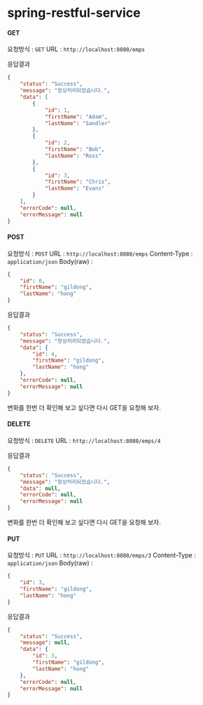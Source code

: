 # spring-restful-service



#### GET

요청방식 : `GET`
URL : `http://localhost:8080/emps`

응답결과
```json
{
    "status": "Success",
    "message": "정상처리되었습니다.",
    "data": [
        {
            "id": 1,
            "firstName": "Adam",
            "lastName": "Sandler"
        },
        {
            "id": 2,
            "firstName": "Bob",
            "lastName": "Ross"
        },
        {
            "id": 3,
            "firstName": "Chris",
            "lastName": "Evans"
        }
    ],
    "errorCode": null,
    "errorMessage": null
}
```

#### POST

요청방식 : `POST`
URL : `http://localhost:8080/emps`
Content-Type : `application/json`
Body(raw) : 
```json
{
    "id": 0,
    "firstName": "gildong",
    "lastName": "hong"
}
```

응답결과
```json
{
    "status": "Success",
    "message": "정상처리되었습니다.",
    "data": {
        "id": 4,
        "firstName": "gildong",
        "lastName": "hong"
    },
    "errorCode": null,
    "errorMessage": null
}
```

변화를 한번 더 확인해 보고 싶다면 다시 GET을 요청해 보자.

#### DELETE

요청방식 : `DELETE`
URL : `http://localhost:8080/emps/4`

응답결과
```json
{
    "status": "Success",
    "message": "정상처리되었습니다.",
    "data": null,
    "errorCode": null,
    "errorMessage": null
}
```

변화를 한번 더 확인해 보고 싶다면 다시 GET을 요청해 보자.

#### PUT

요청방식 : `PUT`
URL : `http://localhost:8080/emps/3`
Content-Type : `application/json`
Body(raw) : 
```json
{
    "id": 3,
    "firstName": "gildong",
    "lastName": "hong"
}
```

응답결과
```json
{
    "status": "Success",
    "message": null,
    "data": {
        "id": 3,
        "firstName": "gildong",
        "lastName": "hong"
    },
    "errorCode": null,
    "errorMessage": null
}
```
